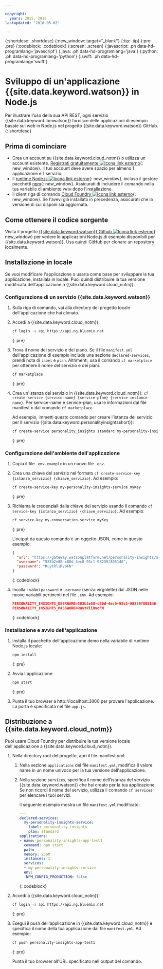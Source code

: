 ```yaml
---

copyright:
  years: 2015, 2018
lastupdated: "2018-05-02"

---
```


{:shortdesc: .shortdesc}
{:new_window: target="_blank"}
{:tip: .tip}
{:pre: .pre}
{:codeblock: .codeblock}
{:screen: .screen}
{:javascript: .ph data-hd-programlang='javascript'}
{:java: .ph data-hd-programlang='java'}
{:python: .ph data-hd-programlang='python'}
{:swift: .ph data-hd-programlang='swift'}

# Sviluppo di un'applicazione {{site.data.keyword.watson}} in Node.js

Per illustrare l'uso della sua API REST, ogni servizio {{site.data.keyword.ibmwatson}} fornisce delle applicazioni di esempio basate sul web in Node.js nel progetto {{site.data.keyword.watson}} GitHub.
{: shortdesc}

## Prima di cominciare

- Crea un account su {{site.data.keyword.cloud_notm}} o utilizza un account esistente. [Registrati gratuitamente ![Icona link esterno](../../icons/launch-glyph.svg "Icona link esterno")](https://console.{DomainName}/registration/?target=/catalog/%3fcategory=watson){: new_window}. Il tuo account deve avere spazio per almeno 1 applicazione e 1 servizio.
- Il [runtime Node.js ![Icona link esterno](../../icons/launch-glyph.svg "Icona link esterno")](https://nodejs.org/#download){: new_window}, incluso il gestore pacchetti [npm](https://www.npmjs.com/){: new_window}.  Assicurati di includere il comando nella tua variabile di ambiente `PATH` dopo l'installazione.
- Il client riga di comando [Cloud Foundry ![Icona link esterno](../../icons/launch-glyph.svg "Icona link esterno")](https://github.com/cloudfoundry/cli#downloads){: new_window}. Se l'avevi già installato in precedenza, assicurati che la versione di cui disponi sia aggiornata.

## Come ottenere il codice sorgente

Visita il progetto [{{site.data.keyword.watson}} Github ![Icona link esterno](../../icons/launch-glyph.svg "Icona link esterno")](https://github.com/watson-developer-cloud){: new_window} per vedere le applicazioni Node.js di esempio disponibili per {{site.data.keyword.watson}}. Usa quindi GitHub per clonare un repository localmente.

## Installazione in locale
Se vuoi modificare l'applicazione o usarla come base per sviluppare la tua applicazione, installala in locale. Puoi quindi distribuire la tua versione modificata dell'applicazione a {{site.data.keyword.cloud_notm}}.

### Configurazione di un servizio {{site.data.keyword.watson}}

1.  Sulla riga di comando, vai alla directory del progetto locale dell'applicazione che hai clonato.
1.  Accedi a {{site.data.keyword.cloud_notm}}:

    ```bash
    cf login -a api https://api.ng.bluemix.net
    ```
    {: pre}

1.  Trova il nome del servizio e del piano. Se il file `manifest.yml` dell'applicazione di esempio include una sezione `declared-services`, prendi nota di `label` e `plan`. Altrimenti, usa il comando `cf marketplace` per ottenere il nome del servizio e dei piani.

    ```bash
    cf marketplace
    ```
    {: pre}

1.  Crea un'istanza del servizio in {{site.data.keyword.cloud_notm}}: `cf create-service {service-name} {service-plan} {service-instance-name}`. Per service-name e service-plan, usa le informazioni dal file manifest o dal comando `cf marketplace`.

    Ad esempio, immetti questo comando per creare l'istanza del servizio per il servizio {{site.data.keyword.personalityinsightsshort}}:

    ```bash
    cf create-service personality_insights standard my-personality-insights-service
    ```
    {: pre}

### Configurazione dell'ambiente dell'applicazione

1.  Copia il file `.env.example` in un nuovo file `.env`.
1.  Crea una chiave del servizio nel formato `cf create-service-key {istanza_servizio} {chiave_servizio}`. Ad esempio:

    ```bash
    cf create-service-key my-personality-insights-service myKey
    ```
    {: pre}

1.  Richiama le credenziali dalla chiave del servizio usando il comando `cf service-key {istanza_servizio} {chiave_servizio}`. Ad esempio:

    ```bash
    cf service-key my-conversation-service myKey
    ```
    {: pre}

    L'output da questo comando è un oggetto JSON, come in questo esempio:

    ```json
    {
      "url": "https://gateway.watsonplatform.net/personality-insights/api",
      "username": "583b2e88-c80d-4ec0-93c1-98239f805146",
      "password": "RuytRliRvoFN"
    }
    ```
    {: codeblock}

1.  Incolla i valori `password` e `username` (senza virgolette) dal JSON nelle nuove variabili pertinenti nel file `.env`. Ad esempio:

    ```json
    PERSONALITY_INSIGHTS_USERNAME=583b2e88-c80d-4ec0-93c1-98239f805146
    PERSONALITY_INSIGHTS_PASSWORD=RuytRliRvoFN
    ```
    {: codeblock}

### Installazione e avvio dell'applicazione

1.  Installa il pacchetto dell'applicazione demo nella variabile di runtime Node.js locale:

    ```bash
    npm install
    ```
    {: pre}

1.  Avvia l'applicazione:

    ```bash
    npm start
    ```
    {: pre}

1.  Punta il tuo browser a http://localhost:3000 per provare l'applicazione. La porta è specificata nel file `app.js`.

## Distribuzione a {{site.data.keyword.cloud_notm}}

Puoi usare Cloud Foundry per distribuire la tua versione locale dell'applicazione a {{site.data.keyword.cloud_notm}}.

1.  Nella directory root del progetto, apri il file manifest.yml:
    1.  Nella sezione `applications` del file `manifest.yml`, modifica il valore name in un nome univoco per la tua versione dell'applicazione.
    1.  Nella sezione `services`, specifica il nome dell'istanza del servizio {{site.data.keyword.watson}} che hai creato per la tua applicazione. Se non ricordi il nome del servizio, utilizza il comando `cf services` per elencare i tuoi servizi.

        Il seguente esempio mostra un file `manifest.yml` modificato:

        ```yml
        ---
        declared-services:
          my-personality-insights-service:
            label: personality_insights
            plan: standard
        applications:
        - name: personality-insights-app-test1
          command: npm start
          path: .
          memory: 256M
          instances: 1
          services:
          - my-personality-insights-service
          env:
           NPM_CONFIG_PRODUCTION: false
        ```
        {: codeblock}

1.  Accedi a {{site.data.keyword.cloud_notm}}:

    ```bash
    cf login -a api https://api.ng.bluemix.net
    ```
    {: pre}

1.  Esegui il push dell'applicazione in {{site.data.keyword.cloud_notm}} e specifica il nome della tua applicazione dal file `manifest.yml`. Ad esempio:

    ```bash
    cf push personality-insights-app-test1
    ```
    {: pre}

    Punta il tuo browser all'URL specificato nell'output del comando.
